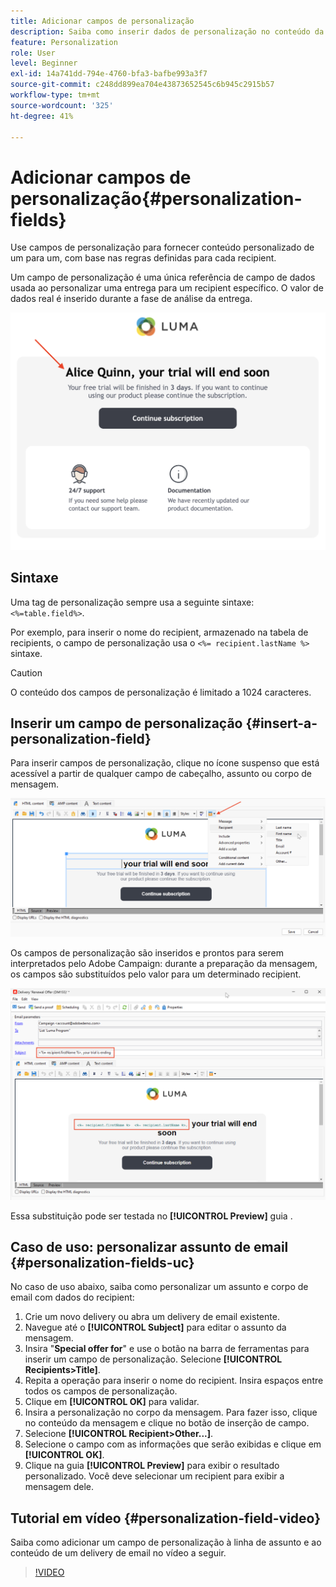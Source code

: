 ```yaml
---
title: Adicionar campos de personalização
description: Saiba como inserir dados de personalização no conteúdo da mensagem
feature: Personalization
role: User
level: Beginner
exl-id: 14a741dd-794e-4760-bfa3-bafbe993a3f7
source-git-commit: c248dd899ea704e43873652545c6b945c2915b57
workflow-type: tm+mt
source-wordcount: '325'
ht-degree: 41%

---
```


# Adicionar campos de personalização{#personalization-fields}

Use campos de personalização para fornecer conteúdo personalizado de um para um, com base nas regras definidas para cada recipient.

Um campo de personalização é uma única referência de campo de dados usada ao personalizar uma entrega para um recipient específico. O valor de dados real é inserido durante a fase de análise da entrega.

![amostra de personalização de mensagem](assets/perso-name-sample.png)

## Sintaxe

Uma tag de personalização sempre usa a seguinte sintaxe: `<%=table.field%>`.

Por exemplo, para inserir o nome do recipient, armazenado na tabela de recipients, o campo de personalização usa o `<%= recipient.lastName %>` sintaxe.

>[!CAUTION]
>
>O conteúdo dos campos de personalização é limitado a 1024 caracteres.

## Inserir um campo de personalização {#insert-a-personalization-field}

Para inserir campos de personalização, clique no ícone suspenso que está acessível a partir de qualquer campo de cabeçalho, assunto ou corpo de mensagem.

![inserir um campo de personalização](assets/perso-field-insert.png)

Os campos de personalização são inseridos e prontos para serem interpretados pelo Adobe Campaign: durante a preparação da mensagem, os campos são substituídos pelo valor para um determinado recipient.

![campos de personalização em um email](assets/perso-fields-in-msg.png)

Essa substituição pode ser testada no **[!UICONTROL Preview]** guia .

<!--Learn more about message preview in [this page]().-->

## Caso de uso: personalizar assunto de email {#personalization-fields-uc}

No caso de uso abaixo, saiba como personalizar um assunto e corpo de email com dados do recipient:

1. Crie um novo delivery ou abra um delivery de email existente.
1. Navegue até o **[!UICONTROL Subject]** para editar o assunto da mensagem.
1. Insira &quot;**Special offer for**&quot; e use o botão na barra de ferramentas para inserir um campo de personalização. Selecione **[!UICONTROL Recipients>Title]**.
1. Repita a operação para inserir o nome do recipient. Insira espaços entre todos os campos de personalização.
1. Clique em **[!UICONTROL OK]** para validar.
1. Insira a personalização no corpo da mensagem. Para fazer isso, clique no conteúdo da mensagem e clique no botão de inserção de campo.
1. Selecione **[!UICONTROL Recipient>Other...]**.
1. Selecione o campo com as informações que serão exibidas e clique em **[!UICONTROL OK]**.
1. Clique na guia **[!UICONTROL Preview]** para exibir o resultado personalizado. Você deve selecionar um recipient para exibir a mensagem dele.



## Tutorial em vídeo {#personalization-field-video}

Saiba como adicionar um campo de personalização à linha de assunto e ao conteúdo de um delivery de email no vídeo a seguir.

>[!VIDEO](https://video.tv.adobe.com/v/24925?quality=12)
